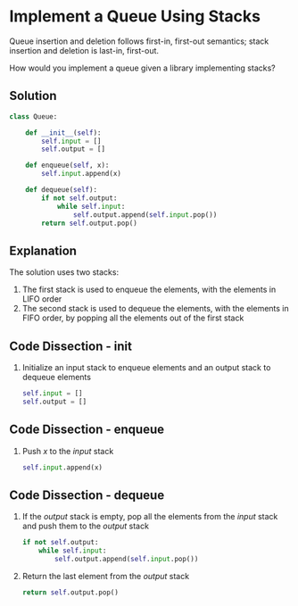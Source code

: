 # Implement a Queue Using Stacks
Queue insertion and deletion follows first-in, first-out semantics; stack insertion and deletion is last-in, first-out.

How would you implement a queue given a library implementing stacks?

## Solution
```python
class Queue:

    def __init__(self):
        self.input = []
        self.output = []

    def enqueue(self, x):
        self.input.append(x)

    def dequeue(self):
        if not self.output:
            while self.input:
                self.output.append(self.input.pop())
        return self.output.pop()
```

## Explanation
The solution uses two stacks:
1. The first stack is used to enqueue the elements, with the elements in LIFO order
2. The second stack is used to dequeue the elements, with the elements in FIFO order, by popping all the elements out of the first stack

## Code Dissection - __init__
1. Initialize an input stack to enqueue elements and an output stack to dequeue elements
    ```python
    self.input = []
    self.output = []
    ```

## Code Dissection - enqueue
1. Push _x_ to the _input_ stack
    ```python
    self.input.append(x)
    ```

## Code Dissection - dequeue
1. If the _output_ stack is empty, pop all the elements from the _input_ stack and push them to the _output_ stack
    ```python
    if not self.output:
        while self.input:
            self.output.append(self.input.pop())
    ```
2. Return the last element from the _output_ stack
    ```python
    return self.output.pop()
    ```